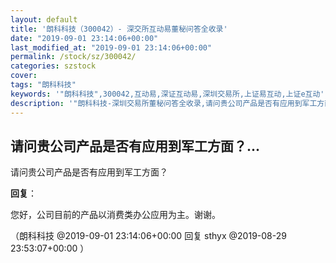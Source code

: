 ```yaml
---
layout: default
title: '朗科科技（300042）- 深交所互动易董秘问答全收录'
date: "2019-09-01 23:14:06+00:00"
last_modified_at: "2019-09-01 23:14:06+00:00"
permalink: /stock/sz/300042/
categories: szstock
cover: 
tags: "朗科科技"
keywords: '"朗科科技",300042,互动易,深证互动易,深圳交易所,上证易互动,上证e互动'
description: '"朗科科技-深圳交易所董秘问答全收录,请问贵公司产品是否有应用到军工方面？"'
---
```


## 请问贵公司产品是否有应用到军工方面？...

请问贵公司产品是否有应用到军工方面？

**回复**：

您好，公司目前的产品以消费类办公应用为主。谢谢。 

（朗科科技  @2019-09-01 23:14:06+00:00 回复 sthyx  @2019-08-29 23:53:07+00:00 ）

